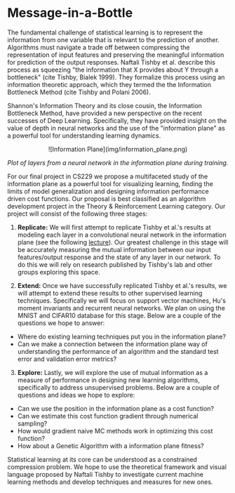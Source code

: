 # Message-in-a-Bottle

The fundamental challenge of statistical learning is to represent the information from one variable that is relevant to the prediction of another.  Algorithms must navigate a trade off between compressing the representation of input features and preserving the meaningful information for prediction of the output responses.  Naftali Tishby et al. describe this process as squeezing "the information that X provides about Y through a bottleneck" (cite Tishby, Bialek 1999). They formalize this process using an information theoretic approach, which they termed the the Information Bottleneck Method (cite Tishby and Polani 2006).    

Shannon's Information Theory and its close cousin, the Information Bottleneck Method, have provided a new perspective on the recent successes of Deep Learning.  Specifically, they have provided insight on the value of depth in neural networks and the use of the "information plane" as a powerful tool for understanding learning dynamics.

<p align="center">
![Information Plane](img/information_plane.png)

*Plot of layers from a neural network in the information plane during training.*
</p>

For our final project in CS229 we propose a multifaceted study of the information plane as a powerful tool for visualizing learning, finding the limits of model generalization and designing information performance driven cost functions. Our proposal is best classified as an algorithm development project in the Theory \& Reinforcement Learning category.  Our project will consist of the following three stages:


1. **Replicate:** We will first attempt to replicate Tishby et al.'s results at modeling each layer in a convolutional neural network in the information plane (see the following [lecture](https://www.youtube.com/watch?v=bLqJHjXihK8})).  Our greatest challenge in this stage will be accurately measuring the mutual information between our input features/output response and the state of any layer in our network. To do this we will rely on research published by Tishby's lab and other groups exploring this space.   
    
2. **Extend:** Once we have successfully replicated Tishby et al.'s results, we will attempt to extend these results to other supervised learning techniques.  Specifically we will focus on support vector machines, Hu's moment invariants and recurrent neural networks.  We plan on using the MNIST and CIFAR10 database for this stage. Below are a couple of the questions we hope to answer:
    
+ Where do existing learning techniques put you in the information plane? 
+ Can we make a connection between the information plane way of understanding the performance of an algorithm and the standard test error and validation error metrics?
    
    
3. **Explore:** Lastly, we will explore the use of mutual information as a measure of performance in designing new learning algorithms, specifically to address unsupervised problems.  Below are a couple of questions and ideas we hope to explore:
    
+ Can we use the position in the information plane as a cost function?
+ Can we estimate this cost function gradient through numerical sampling?
+ How would gradient naive MC methods work in optimizing this cost function?
+ How about a Genetic Algorithm with a information plane fitness?


Statistical learning at its core can be understood as a constrained compression problem.  We hope to use the theoretical framework and visual language proposed by Naftali Tishby to investigate current machine learning methods and develop techniques and measures for new ones.
